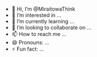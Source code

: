 - 👋 Hi, I’m @MiraitowaThink
- 👀 I’m interested in ...
- 🌱 I’m currently learning ...
- 💞️ I’m looking to collaborate on ...
- 📫 How to reach me ...
- 😄 Pronouns: ...
- ⚡ Fun fact: ...
<!---
MiraitowaThink/MiraitowaThink is a ✨ special ✨ repository because its `README.md` (this file) appears on your GitHub profile.
You can click the Preview link to take a look at your changes.
--->
